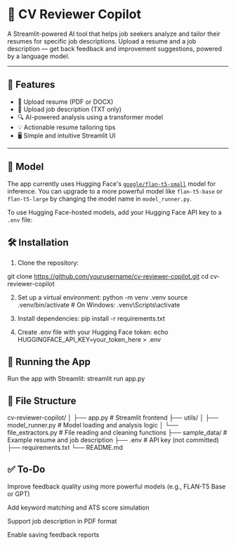 # 🤖 CV Reviewer Copilot

A Streamlit-powered AI tool that helps job seekers analyze and tailor their resumes for specific job descriptions. Upload a resume and a job description — get back feedback and improvement suggestions, powered by a language model.

---

## 🚀 Features

- 📄 Upload resume (PDF or DOCX)
- 📝 Upload job description (TXT only)
- 🔍 AI-powered analysis using a transformer model
- 💡 Actionable resume tailoring tips
- 🖥️ Simple and intuitive Streamlit UI

---

## 🧠 Model

The app currently uses Hugging Face's [`google/flan-t5-small`](https://huggingface.co/google/flan-t5-small) model for inference. You can upgrade to a more powerful model like `flan-t5-base` or `flan-t5-large` by changing the model name in `model_runner.py`.

To use Hugging Face-hosted models, add your Hugging Face API key to a `.env` file:


## 🛠️ Installation
1. Clone the repository:

git clone https://github.com/yourusername/cv-reviewer-copilot.git
cd cv-reviewer-copilot

2. Set up a virtual environment:
python -m venv .venv
source .venv/bin/activate    # On Windows: .venv\Scripts\activate

3. Install dependencies:
pip install -r requirements.txt

4. Create .env file with your Hugging Face token:
echo HUGGINGFACE_API_KEY=your_token_here > .env

## 🏃 Running the App

Run the app with Streamlit:
streamlit run app.py

## 📁 File Structure
cv-reviewer-copilot/
│
├── app.py                    # Streamlit frontend
├── utils/
│   ├── model_runner.py       # Model loading and analysis logic
│   └── file_extractors.py    # File reading and cleaning functions
├── sample_data/              # Example resume and job description
├── .env                      # API key (not committed)
├── requirements.txt
└── README.md

## ✅ To-Do
 Improve feedback quality using more powerful models (e.g., FLAN-T5 Base or GPT)

 Add keyword matching and ATS score simulation

 Support job description in PDF format

 Enable saving feedback reports



